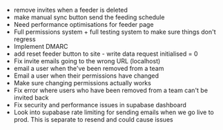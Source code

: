 - remove invites when a feeder is deleted
- make manual sync button send the feeding schedule
- Need performance optimisations for feeder page
- Full permissions system + full testing system to make sure things don't regress
- Implement DMARC
- add reset feeder button to site - write data request initialised = 0
- Fix invite emails going to the wrong URL (localhost)
- email a user when the've been removed from a team
- Email a user when their permissions have changed
- Make sure changing permissions actually works
- Fix error where users who have been removed from a team can't be invited back
- Fix security and performance issues in supabase dashboard
- Look into supabase rate limiting for sending emails when we go live to prod. This is separate to resend and could cause issues
